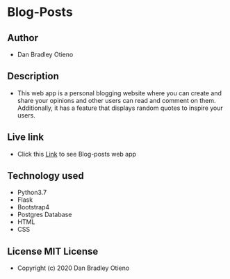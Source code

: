 # Blog-Posts

## Author
* Dan Bradley Otieno

## Description
* This web app is a personal blogging website where you can create and share your opinions and other users can read and comment on them. Additionally, it has a feature that displays random quotes to inspire your users.

## Live link
* Click this <a href="">Link</a> to see Blog-posts web app

## Technology used
* Python3.7 
* Flask
* Bootstrap4
* Postgres Database
* HTML
* CSS

## License MIT License

* Copyright (c) 2020 Dan Bradley Otieno
